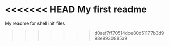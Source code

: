 <<<<<<< HEAD
My first readme
=======
My readme for shell init files
>>>>>>> d0aef7ff70514dce80d51177b3d998e9930885a9
